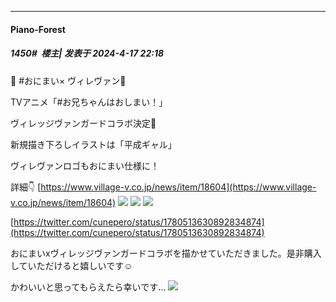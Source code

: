﻿
*****

####  Piano-Forest  
##### 1450#         楼主| 发表于 2024-4-17 22:18

💖 #おにまい× ヴィレヴァン💛

TVアニメ「#お兄ちゃんはおしまい！」

ヴィレッジヴァンガードコラボ決定🌟

新規描き下ろしイラストは「平成ギャル」

ヴィレヴァンロゴもおにまい仕様に！

詳細👇
[https://www.village-v.co.jp/news/item/18604](https://www.village-v.co.jp/news/item/18604)
<img src="https://p.sda1.dev/17/cc14efa925e2b1291f0b6d78c7777df6/20240417_221458.jpg" referrerpolicy="no-referrer">
<img src="https://p.sda1.dev/17/cf79c27f6ba75a0b6372b04546849d41/onimai-img-36__1.jpg" referrerpolicy="no-referrer">
<img src="https://p.sda1.dev/17/6cb82251b6c8f1143056e923cf36aeb1/onimai-image-02.jpg" referrerpolicy="no-referrer">

[https://twitter.com/cunepero/status/1780513630892834874](https://twitter.com/cunepero/status/1780513630892834874)

おにまいxヴィレッジヴァンガードコラボを描かせていただきました。是非購入していただけると嬉しいです☺️

かわいいと思ってもらえたら幸いです…
<img src="https://p.sda1.dev/17/84ab051afcba3e778ba248ad03142383/20240417_221646.jpg" referrerpolicy="no-referrer">

